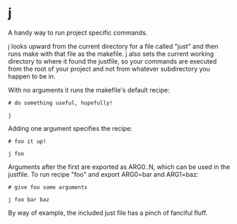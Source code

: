 j
=

A handy way to run project specific commands.

j looks upward from the current directory for a file called "just" and then runs make with that file as the makefile. j also sets the current working directory to where it found the justfile, so your commands are executed from the root of your project and not from whatever subdirectory you happen to be in.

With no arguments it runs the makefile's default recipe:

`# do something useful, hopefully!`

`j`

Adding one argument specifies the recipe:

`# foo it up!`

`j foo`

Arguments after the first are exported as ARG0..N, which can be used in the justfile. To run recipe "foo" and export ARG0=bar and ARG1=baz:

`# give foo some arguments`

`j foo bar baz`

By way of example, the included just file has a pinch of fanciful fluff.
